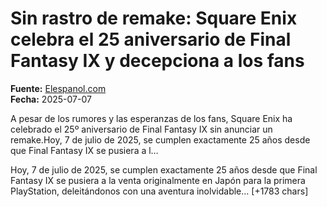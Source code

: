 # Sin rastro de remake: Square Enix celebra el 25 aniversario de Final Fantasy IX y decepciona a los fans

**Fuente:** [Elespanol.com](https://vandal.elespanol.com/noticia/1350781890/sin-rastro-de-remake-square-enix-celebra-el-25-aniversario-de-final-fantasy-ix-y-decepciona-a-los-fans/)  
**Fecha:** 2025-07-07

<!--cache-->A pesar de los rumores y las esperanzas de los fans, Square Enix ha celebrado el 25º aniversario de Final Fantasy IX sin anunciar un remake.<!--aa--->Hoy, 7 de julio de 2025, se cumplen exactamente 25 años desde que Final Fantasy IX se pusiera a l…

Hoy, 7 de julio de 2025, se cumplen exactamente 25 años desde que Final Fantasy IX se pusiera a la venta originalmente en Japón para la primera PlayStation, deleitándonos con una aventura inolvidable… [+1783 chars]
